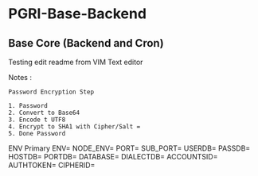 # PGRI-Base-Backend
Base Core (Backend and Cron)
-----------------------

Testing edit readme from VIM Text editor


Notes : 

    Password Encryption Step

    1. Password
    2. Convert to Base64
    3. Encode t UTF8
    4. Encrypt to SHA1 with Cipher/Salt = 
    5. Done Password
 	

ENV Primary
    ENV=
    NODE_ENV=
    PORT=
    SUB_PORT=
    USERDB=
    PASSDB=
    HOSTDB=
    PORTDB=
    DATABASE=
    DIALECTDB=
    ACCOUNTSID=
    AUTHTOKEN=
    CIPHERID=